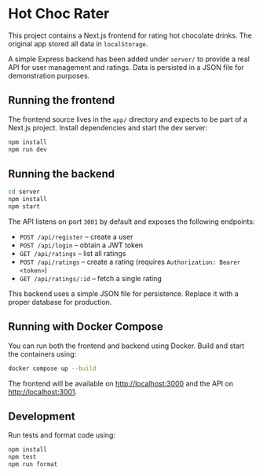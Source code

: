 # Hot Choc Rater

This project contains a Next.js frontend for rating hot chocolate drinks. The original app stored all data in `localStorage`.

A simple Express backend has been added under `server/` to provide a real API for user management and ratings. Data is persisted in a JSON file for demonstration purposes.

## Running the frontend

The frontend source lives in the `app/` directory and expects to be part of a Next.js project. Install dependencies and start the dev server:

```bash
npm install
npm run dev
```

## Running the backend

```bash
cd server
npm install
npm start
```

The API listens on port `3001` by default and exposes the following endpoints:

- `POST /api/register` – create a user
- `POST /api/login` – obtain a JWT token
- `GET /api/ratings` – list all ratings
- `POST /api/ratings` – create a rating (requires `Authorization: Bearer <token>`)
- `GET /api/ratings/:id` – fetch a single rating

This backend uses a simple JSON file for persistence. Replace it with a proper database for production.

## Running with Docker Compose

You can run both the frontend and backend using Docker. Build and start the
containers using:

```bash
docker compose up --build
```

The frontend will be available on [http://localhost:3000](http://localhost:3000)
and the API on [http://localhost:3001](http://localhost:3001).

## Development

Run tests and format code using:

```bash
npm install
npm test
npm run format
```

